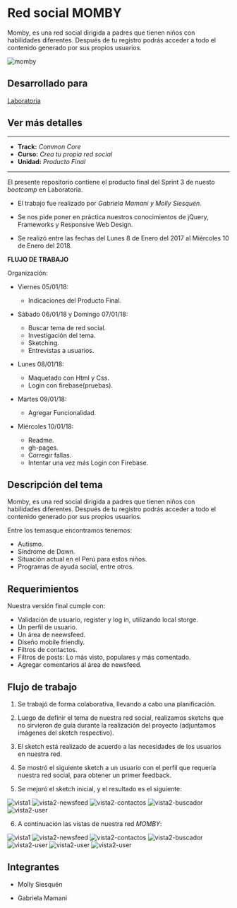 # Red social MOMBY

Momby, es una red social dirigida a padres que tienen niños con habilidades diferentes. Después de tu registro podrás acceder a todo el contenido generado por sus propios usuarios.

![momby](https://user-images.githubusercontent.com/32301249/36440265-5629e95e-163d-11e8-8804-919c8a5358a9.png)

## Desarrollado para
[Laboratoria](http://laboratoria.la)


## Ver más detalles
******************************************

* **Track:** _Common Core_
* **Curso:** _Crea tu propia red social_
* **Unidad:** _Producto Final_

**********************************

El presente repositorio contiene el producto final del Sprint 3 de nuesto _bootcamp_ en Laboratoria.

* El trabajo fue realizado por  _Gabriela Mamani y Molly Siesquén_.

* Se nos pide poner en práctica nuestros conocimientos de jQuery, Frameworks y Responsive Web Design.

* Se realizó entre las fechas del Lunes 8 de Enero del 2017 al Miércoles 10 de Enero del 2018.

__FLUJO DE TRABAJO__

Organización:

* Viernes 05/01/18:
  - Indicaciones del Producto Final.

* Sábado 06/01/18 y Domingo 07/01/18:
  - Buscar tema de red social.
  - Investigación del tema.
  - Sketching.
  - Entrevistas a usuarios.

* Lunes 08/01/18:
  - Maquetado con Html y Css.
  - Login con firebase(pruebas).

* Martes 09/01/18:
  - Agregar Funcionalidad.

* Miércoles 10/01/18:
  - Readme.
  - gh-pages.
  - Corregir fallas.
  - Intentar una vez más Login con Firebase.


## Descripción del tema

Momby, es una red social dirigida a padres que tienen niños con habilidades diferentes. Después de tu registro podrás acceder a todo el contenido generado por sus propios usuarios.

Entre los temasque encontramos tenemos:
* Autismo.
* Síndrome de Down.
* Situación actual en el Perú para estos niños.
* Programas de ayuda social, entre otros.

## Requerimientos

Nuestra versión final cumple con:

* Validación de usuario, register y log in, utilizando local storge.
* Un perfil de usuario.
* Un área de neewsfeed.
* Diseño mobile friendly.
* Filtros de contactos.
* Filtros de posts: Lo más visto, populares y más comentado.
* Agregar comentarios al área de newsfeed.

## Flujo de trabajo

1. Se trabajó de forma colaborativa, llevando a cabo una planificación.

2. Luego de definir el tema de nuestra red social, realizamos sketchs que no sirvieron de guía durante la realización del proyecto (adjuntamos imágenes del sketch respectivo).

3. El sketch está realizado de acuerdo a las necesidades de los usuarios en nuestra red.

4. Se mostró el siguiente sketch a un usuario con el perfil que requería nuestra red social, para obtener un primer feedback.

5. Se mejoró el sketch inicial, y el resultado es el siguiente:

![vista1](assets/docs/vista1.jpg)
![vista2-newsfeed](assets/docs/vista2-newsfeed.jpg)
![vista2-contactos](assets/docs/vista2.jpg)
![vista2-buscador](assets/docs/home-buscador.jpg)
![vista2-user](assets/docs/vista2-user.jpg)

6. A continuación las vistas de nuestra red _MOMBY_:

![vista1](assets/docs/m1.png)
![vista2-newsfeed](assets/docs/m1.1.1.png)
![vista2-contactos](assets/docs/m1.1.png)
![vista2-buscador](assets/docs/m2.png)
![vista2-user](assets/docs/m3.png)
![vista2-user](assets/docs/m4.png)
![vista2-user](assets/docs/m5.png)

## Integrantes

* Molly Siesquén

* Gabriela Mamani
